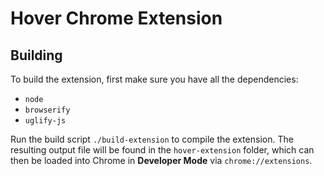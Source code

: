 # Hover Chrome Extension

## Building
To build the extension, first make sure you have all the dependencies:
  * `node`
  * `browserify`
  * `uglify-js`

Run the build script `./build-extension` to compile the extension. The resulting output file will be found in the `hover-extension` folder, which can then be loaded into Chrome in **Developer Mode** via `chrome://extensions`.
